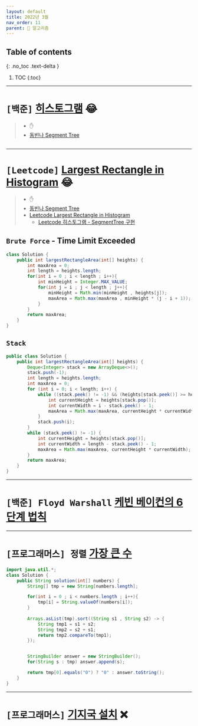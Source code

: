 ```yaml
---
layout: default
title: 2022년 3월
nav_order: 11
parent: 🐢 알고리즘
---
```

## Table of contents
{: .no_toc .text-delta }

1. TOC
{:toc}

---

# **`[백준]` [히스토그램](https://www.acmicpc.net/problem/1725)** 😂

> - ✋
> - [동빈나 Segment Tree](https://m.blog.naver.com/ndb796/221282210534)

```java

```

***

# **`[Leetcode]` [Largest Rectangle in Histogram](https://leetcode.com/problems/largest-rectangle-in-histogram/)** 😂

> - ✋
> - [동빈나 Segment Tree](https://m.blog.naver.com/ndb796/221282210534)
> - [Leetcode Largest Rectangle in Histogram](https://leetcode.com/problems/largest-rectangle-in-histogram/)
>   - [Leetcode 히스토그램 - SegmentTree 구현](https://leetcode.com/problems/largest-rectangle-in-histogram/discuss/28941/segment-tree-solution-just-another-idea-onlogn-solution)

## `Brute Force` - <span class="text-red-300">Time Limit Exceeded</span>

```java
class Solution {
    public int largestRectangleArea(int[] heights) {
        int maxArea = 0;
        int length = heights.length;
        for(int i = 0 ; i < length ; i++){
            int minHeight = Integer.MAX_VALUE;
            for(int j = i ; j < length ; j++){
                minHeight = Math.min(minHeight , heights[j]);
                maxArea = Math.max(maxArea , minHeight * (j - i + 1));
            }
        }
        return maxArea;
    }
}
```

## `Stack`

```java
public class Solution {
    public int largestRectangleArea(int[] heights) {
        Deque<Integer> stack = new ArrayDeque<>();
        stack.push(-1);
        int length = heights.length;
        int maxArea = 0;
        for (int i = 0; i < length; i++) {
            while ((stack.peek() != -1) && (heights[stack.peek()] >= heights[i])) {
                int currentHeight = heights[stack.pop()];
                int currentWidth = i - stack.peek() - 1;
                maxArea = Math.max(maxArea, currentHeight * currentWidth);
            }
            stack.push(i);
        }
        while (stack.peek() != -1) {
            int currentHeight = heights[stack.pop()];
            int currentWidth = length - stack.peek() - 1;
            maxArea = Math.max(maxArea, currentHeight * currentWidth);
        }
        return maxArea;
    }
}
```

***

# **`[백준] Floyd Warshall` [케빈 베이컨의 6단계 법칙](https://github.com/jdalma/Algorithm-Hub/tree/main/%EB%B0%B1%EC%A4%80/Silver/1389.%E2%80%85%EC%BC%80%EB%B9%88%E2%80%85%EB%B2%A0%EC%9D%B4%EC%BB%A8%EC%9D%98%E2%80%856%EB%8B%A8%EA%B3%84%E2%80%85%EB%B2%95%EC%B9%99)**


***

# **`[프로그래머스] 정렬` [가장 큰 수](https://programmers.co.kr/learn/courses/30/lessons/42746)**

```java
import java.util.*;
class Solution {
    public String solution(int[] numbers) {
        String[] tmp = new String[numbers.length];

        for(int i = 0 ; i < numbers.length ; i++){
            tmp[i] = String.valueOf(numbers[i]);
        }
        
        Arrays.asList(tmp).sort((String s1 , String s2) -> {
            String tmp1 = s1 + s2;
            String tmp2 = s2 + s1;
            return tmp2.compareTo(tmp1);            
        });


        StringBuilder answer = new StringBuilder();
        for(String s : tmp) answer.append(s);

        return tmp[0].equals("0") ? "0" : answer.toString();
    }
}
```

***

# **`[프로그래머스]` [기지국 설치](https://programmers.co.kr/learn/courses/30/lessons/12979)** ❌